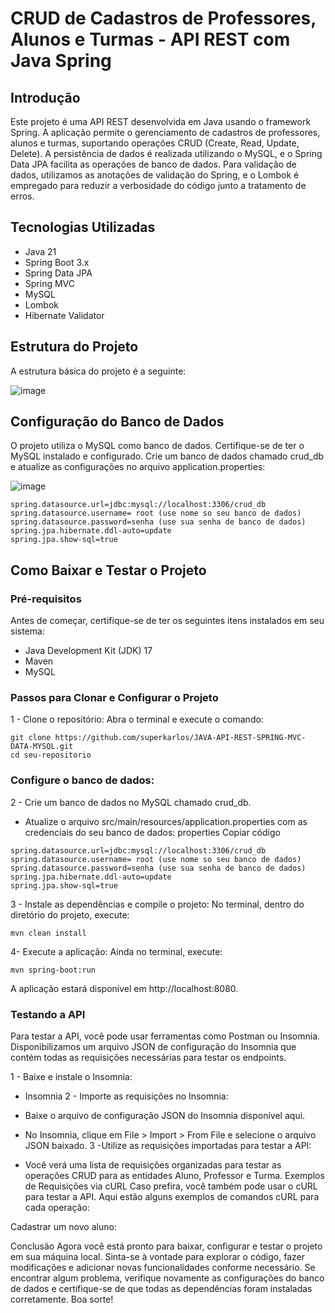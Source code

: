# CRUD de Cadastros de Professores, Alunos e Turmas - API REST com Java Spring
## Introdução
Este projeto é uma API REST desenvolvida em Java usando o framework Spring. A aplicação permite o gerenciamento de cadastros de professores, alunos e turmas, suportando operações CRUD (Create, Read, Update, Delete). A persistência de dados é realizada utilizando o MySQL, e o Spring Data JPA facilita as operações de banco de dados. Para validação de dados, utilizamos as anotações de validação do Spring, e o Lombok é empregado para reduzir a verbosidade do código junto a tratamento de erros.

## Tecnologias Utilizadas
- Java 21
- Spring Boot 3.x
- Spring Data JPA
- Spring MVC
- MySQL
- Lombok
- Hibernate Validator

## Estrutura do Projeto
A estrutura básica do projeto é a seguinte:

 ![image](https://github.com/superkarlos/JAVA-API-REST-SPRING-MVC-DATA-MYSQL/assets/50372440/803a9092-7d33-4287-95bd-502335f67a25)

## Configuração do Banco de Dados
O projeto utiliza o MySQL como banco de dados. Certifique-se de ter o MySQL instalado e configurado. Crie um banco de dados chamado crud_db e atualize as configurações no arquivo application.properties:

![image](https://github.com/superkarlos/JAVA-API-REST-SPRING-MVC-DATA-MYSQL/assets/50372440/d2e29106-01f8-4196-9728-5a4ef605a30a)

```
spring.datasource.url=jdbc:mysql://localhost:3306/crud_db
spring.datasource.username= root (use nome so seu banco de dados)
spring.datasource.password=senha (use sua senha de banco de dados)
spring.jpa.hibernate.ddl-auto=update
spring.jpa.show-sql=true

```
## Como Baixar e Testar o Projeto
### Pré-requisitos
Antes de começar, certifique-se de ter os seguintes itens instalados em seu sistema:

- Java Development Kit (JDK) 17
- Maven
- MySQL
### Passos para Clonar e Configurar o Projeto
1 - Clone o repositório:
Abra o terminal e execute o comando:
```
git clone https://github.com/superkarlos/JAVA-API-REST-SPRING-MVC-DATA-MYSQL.git
cd seu-repositorio
```

### Configure o banco de dados:

2 - Crie um banco de dados no MySQL chamado crud_db.
- Atualize o arquivo src/main/resources/application.properties com as credenciais do seu banco de dados:
properties
Copiar código

```
spring.datasource.url=jdbc:mysql://localhost:3306/crud_db
spring.datasource.username= root (use nome so seu banco de dados)
spring.datasource.password=senha (use sua senha de banco de dados)
spring.jpa.hibernate.ddl-auto=update
spring.jpa.show-sql=true

```

3 - Instale as dependências e compile o projeto:
No terminal, dentro do diretório do projeto, execute:
```
mvn clean install
```
4- Execute a aplicação:
Ainda no terminal, execute:
```
mvn spring-boot:run
```
A aplicação estará disponível em http://localhost:8080.

### Testando a API
Para testar a API, você pode usar ferramentas como Postman ou Insomnia. Disponibilizamos um arquivo JSON de configuração do Insomnia que contém todas as requisições necessárias para testar os endpoints.

1 - Baixe e instale o Insomnia:

- Insomnia
2 - Importe as requisições no Insomnia:

- Baixe o arquivo de configuração JSON do Insomnia disponível aqui.
- No Insomnia, clique em File > Import > From File e selecione o arquivo JSON baixado.
3 -Utilize as requisições importadas para testar a API:

- Você verá uma lista de requisições organizadas para testar as operações CRUD para as entidades Aluno, Professor e Turma.
Exemplos de Requisições via cURL
Caso prefira, você também pode usar o cURL para testar a API. Aqui estão alguns exemplos de comandos cURL para cada operação:

Cadastrar um novo aluno:



Conclusão
Agora você está pronto para baixar, configurar e testar o projeto em sua máquina local. Sinta-se à vontade para explorar o código, fazer modificações e adicionar novas funcionalidades conforme necessário. Se encontrar algum problema, verifique novamente as configurações do banco de dados e certifique-se de que todas as dependências foram instaladas corretamente. Boa sorte!
